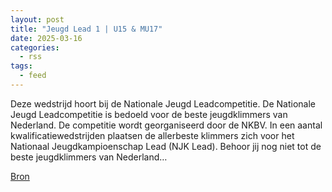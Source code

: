```yaml
---
layout: post
title: "Jeugd Lead 1 | U15 & MU17"
date: 2025-03-16
categories: 
  - rss
tags: 
  - feed
---
```


<p>Deze wedstrijd hoort bij de Nationale Jeugd Leadcompetitie. De Nationale Jeugd Leadcompetitie is bedoeld voor de beste jeugdklimmers van Nederland. De competitie wordt georganiseerd door de NKBV. In een aantal kwalificatiewedstrijden plaatsen de allerbeste klimmers zich voor het Nationaal Jeugdkampioenschap Lead (NJK Lead). Behoor jij nog niet tot de beste jeugdklimmers van Nederland&hellip;</p>
<p><a href="https://www.klimkalender.nl/comp/jeugd-lead-1-u15-mu17/" rel="noopener noreferrer" target="_blank">Bron</a></p>
